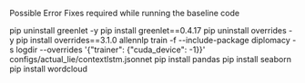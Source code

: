 Possible Error Fixes required while running the baseline code 

pip uninstall greenlet -y 
pip install greenlet==0.4.17 
pip uninstall overrides -y 
pip install overrides==3.1.0
allennlp train -f --include-package diplomacy -s logdir --overrides '{"trainer": {"cuda_device": -1}}' configs/actual_lie/contextlstm.jsonnet
pip install pandas
pip install seaborn
pip install wordcloud

